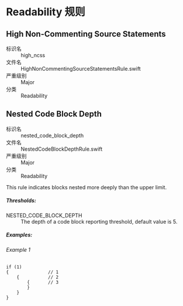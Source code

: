 # Readability 规则

## High Non-Commenting Source Statements

<dl>
<dt>标识名</dt>
<dd>high_ncss</dd>
<dt>文件名</dt>
<dd>HighNonCommentingSourceStatementsRule.swift</dd>
<dt>严重级别</dt>
<dd>Major</dd>
<dt>分类</dt>
<dd>Readability</dd>
</dl>


## Nested Code Block Depth

<dl>
<dt>标识名</dt>
<dd>nested_code_block_depth</dd>
<dt>文件名</dt>
<dd>NestedCodeBlockDepthRule.swift</dd>
<dt>严重级别</dt>
<dd>Major</dd>
<dt>分类</dt>
<dd>Readability</dd>
</dl>

This rule indicates blocks nested more deeply than the upper limit.

##### Thresholds:

<dl>
<dt>NESTED_CODE_BLOCK_DEPTH</dt>
<dd>The depth of a code block reporting threshold, default value is 5.</dd>
</dl>

##### Examples:

###### Example 1

```
if (1)
{               // 1
    {           // 2
        {       // 3
        }
    }
}
```
